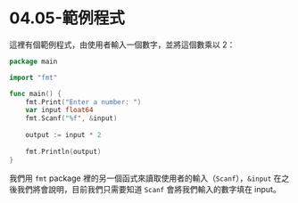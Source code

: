 # 04.05-範例程式

這裡有個範例程式，由使用者輸入一個數字，並將這個數乘以 2：

```go
package main

import "fmt"

func main() {
    fmt.Print("Enter a number: ")
    var input float64
    fmt.Scanf("%f", &input)
    
    output := input * 2
    
    fmt.Println(output)    
}
```

我們用 `fmt` package 裡的另一個函式來讀取使用者的輸入（`Scanf`），`&input` 在之後我們將會說明，目前我們只需要知道 `Scanf` 會將我們輸入的數字填在 input。
